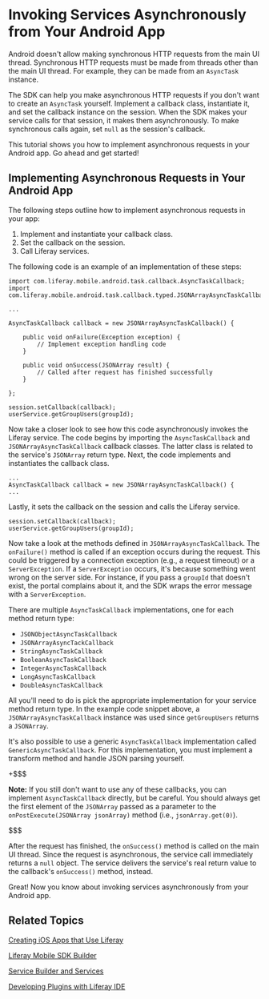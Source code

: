# Invoking Services Asynchronously from Your Android App [](id=invoking-services-asynchronously-from-your-android-app)

Android doesn't allow making synchronous HTTP requests from the main UI thread.
Synchronous HTTP requests must be made from threads other than the main UI
thread. For example, they can be made from an `AsyncTask` instance. 

The SDK can help you make asynchronous HTTP requests if you don't want to create
an `AsyncTask` yourself. Implement a callback class, instantiate it, and set the
callback instance on the session. When the SDK makes your service calls for that
session, it makes them asynchronously. To make synchronous calls again, set
`null` as the session's callback. 

This tutorial shows you how to implement asynchronous requests in your Android 
app. Go ahead and get started!

## Implementing Asynchronous Requests in Your Android App 

The following steps outline how to implement asynchronous requests in your app: 

1. Implement and instantiate your callback class.
2. Set the callback on the session.
3. Call Liferay services.

The following code is an example of an implementation of these steps: 

    import com.liferay.mobile.android.task.callback.AsyncTaskCallback;
    import com.liferay.mobile.android.task.callback.typed.JSONArrayAsyncTaskCallback;

    ...

    AsyncTaskCallback callback = new JSONArrayAsyncTaskCallback() {

        public void onFailure(Exception exception) {
            // Implement exception handling code
        }

        public void onSuccess(JSONArray result) {
            // Called after request has finished successfully
        }

    };

    session.setCallback(callback);
    userService.getGroupUsers(groupId);

Now take a closer look to see how this code asynchronously invokes the Liferay 
service. The code begins by importing the `AsyncTaskCallback` and 
`JSONArrayAsyncTaskCallback` callback classes. The latter class is related to 
the service's `JSONArray` return type. Next, the code implements and 
instantiates the callback class.

    ...
    AsyncTaskCallback callback = new JSONArrayAsyncTaskCallback() {
    ...

Lastly, it sets the callback on the session and calls the Liferay service.

    session.setCallback(callback);
    userService.getGroupUsers(groupId);

Now take a look at the methods defined in `JSONArrayAsyncTaskCallback`. The 
`onFailure()` method is called if an exception occurs during the request. This 
could be triggered by a connection exception (e.g., a request timeout) or a
`ServerException`. If a `ServerException` occurs, it's because something went
wrong on the server side. For instance, if you pass a `groupId` that doesn't
exist, the portal complains about it, and the SDK wraps the error message with a
`ServerException`.

There are multiple `AsyncTaskCallback` implementations, one for each method
return type:

- `JSONObjectAsyncTaskCallback`
- `JSONArrayAsyncTackCallback`
- `StringAsyncTaskCallback`
- `BooleanAsyncTaskCallback`
- `IntegerAsyncTaskCallback`
- `LongAsyncTaskCallback`
- `DoubleAsyncTaskCallback`

All you'll need to do is pick the appropriate implementation for your service 
method return type. In the example code snippet above, a 
`JSONArrayAsyncTaskCallback` instance was used since `getGroupUsers` returns a 
`JSONArray`. 

It's also possible to use a generic `AsyncTaskCallback` implementation called
`GenericAsyncTaskCallback`. For this implementation, you must implement a
transform method and handle JSON parsing yourself. 

+$$$

**Note:** If you still don't want to use
any of these callbacks, you can implement `AsyncTaskCallback` directly, but be
careful. You should always get the first element of the `JSONArray` passed as a
parameter to the `onPostExecute(JSONArray jsonArray)` method (i.e.,
`jsonArray.get(0)`).

$$$

After the request has finished, the `onSuccess()` method is called on the main
UI thread. Since the request is asynchronous, the service call immediately
returns a `null` object. The service delivers the service's real return value to
the callback's `onSuccess()` method, instead. 

Great! Now you know about invoking services asynchronously from your Android 
app.

## Related Topics

[Creating iOS Apps that Use Liferay](/develop/tutorials/-/knowledge_base/creating-ios-apps-that-use-liferay)

[Liferay Mobile SDK Builder](/develop/tutorials/-/knowledge_base/liferay-mobile-sdk-builder)

[Service Builder and Services](/develop/tutorials/-/knowledge_base/service-builder)

[Developing Plugins with Liferay IDE](/develop/tutorials/-/knowledge_base/liferay-ide)
